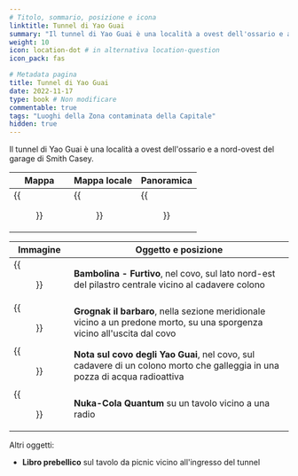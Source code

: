 ```yaml
---
# Titolo, sommario, posizione e icona
linktitle: Tunnel di Yao Guai
summary: "Il tunnel di Yao Guai è una località a ovest dell'ossario e a nord-ovest del garage di Smith Casey."
weight: 10
icon: location-dot # in alternativa location-question
icon_pack: fas

# Metadata pagina
title: Tunnel di Yao Guai
date: 2022-11-17
type: book # Non modificare
commentable: true
tags: "Luoghi della Zona contaminata della Capitale"
hidden: true
---
```





Il tunnel di Yao Guai è una località a ovest dell'ossario e a nord-ovest del garage di Smith Casey. 

| Mappa                                        | Mappa locale                                 | Panoramica                                    |
| -------------------------------------------- | -------------------------------------------- | --------------------------------------------- |
| {{<figure src="Yao_Guai_Tunnels_loc.webp">}} | {{<figure src="Yao_guai_den_loc_map.webp">}} | {{<figure src="Yao_guai_tunnels_cave.webp">}} |

| Immagine                                                       | Oggetto e posizione                                                                                               |
| -------------------------------------------------------------- | ----------------------------------------------------------------------------------------------------------------- |
| {{<figure src="YaoGuai_tunnels_Sneak_Bobblehead.jpg">}}       | **Bambolina - Furtivo**, nel covo, sul lato nord-est del pilastro centrale vicino al cadavere colono                        |
| {{<figure src="Grognak_the_Barbarian_yao_guai_tunnels.webp">}} | **Grognak il barbaro**, nella sezione meridionale vicino a un predone morto, su una sporgenza vicino all'uscita dal covo                    |
| {{<figure src="Yao_guai_den_note.webp">}}                      | **Nota sul covo degli Yao Guai**, nel covo, sul cadavere di un colono morto che galleggia in una pozza di acqua radioattiva |
| {{<figure src="NCQ_Yao_Guai_Tunnels.jpg">}}                     | **Nuka-Cola Quantum** su un tavolo vicino a una radio                                                             |


Altri oggetti:
- **Libro prebellico** sul tavolo da picnic vicino all'ingresso del tunnel

